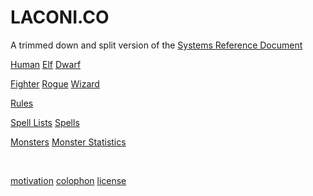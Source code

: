 
# LACONI.CO

<p class="subtitle">A trimmed down and split version of the <a href="https://dnd.wizards.com/articles/features/systems-reference-document-srd">Systems Reference Document</a></p>


<a class="major" href="human.html">Human</a>
<a class="major" href="elf.html">Elf</a>
<a class="major" href="dwarf.html">Dwarf</a>

<a class="major" href="fighter.html">Fighter</a>
<a class="major" href="rogue.html">Rogue</a>
<a class="major" href="wizard.html">Wizard</a>

<a class="major" href="rules.html">Rules</a>

<a class="major" href="spell_lists.html">Spell Lists</a>
<a class="major" href="spells.html">Spells</a>

<a class="major" href="monsters.html">Monsters</a>
<a class="major" href="monster_statistics.html">Monster Statistics</a>


<br />

<a href="motivation.html">motivation</a>
<a href="colophon.html">colophon</a>
<a href="ogl.html">license</a>

